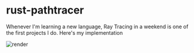 # rust-pathtracer

Whenever I'm learning a new language, Ray Tracing in a weekend is one of the first projects I do. Here's my implementation

![render](https://github.com/CrazyBloo/rust-pathtracer/assets/16051822/414fc528-4990-4449-9e24-1a54dbc9a5fa)

